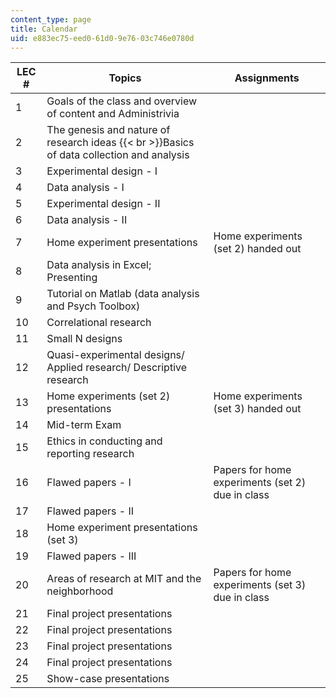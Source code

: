 ```yaml
---
content_type: page
title: Calendar
uid: e883ec75-eed0-61d0-9e76-03c746e0780d
---
```


| LEC # | Topics | Assignments |
| --- | --- | --- |
| 1 | Goals of the class and overview of content and Administrivia |  |
| 2 | The genesis and nature of research ideas  {{< br >}}Basics of data collection and analysis |  |
| 3 | Experimental design - I |  |
| 4 | Data analysis - I |  |
| 5 | Experimental design - II |  |
| 6 | Data analysis - II |  |
| 7 | Home experiment presentations | Home experiments (set 2) handed out |
| 8 | Data analysis in Excel; Presenting |  |
| 9 | Tutorial on Matlab (data analysis and Psych Toolbox) |  |
| 10 | Correlational research |  |
| 11 | Small N designs |  |
| 12 | Quasi-experimental designs/ Applied research/ Descriptive research |  |
| 13 | Home experiments (set 2) presentations | Home experiments (set 3) handed out |
| 14 | Mid-term Exam |  |
| 15 | Ethics in conducting and reporting research |  |
| 16 | Flawed papers - I | Papers for home experiments (set 2) due in class |
| 17 | Flawed papers - II |  |
| 18 | Home experiment presentations (set 3) |  |
| 19 | Flawed papers - III |  |
| 20 | Areas of research at MIT and the neighborhood | Papers for home experiments (set 3) due in class |
| 21 | Final project presentations |  |
| 22 | Final project presentations |  |
| 23 | Final project presentations |  |
| 24 | Final project presentations |  |
| 25 | Show-case presentations |